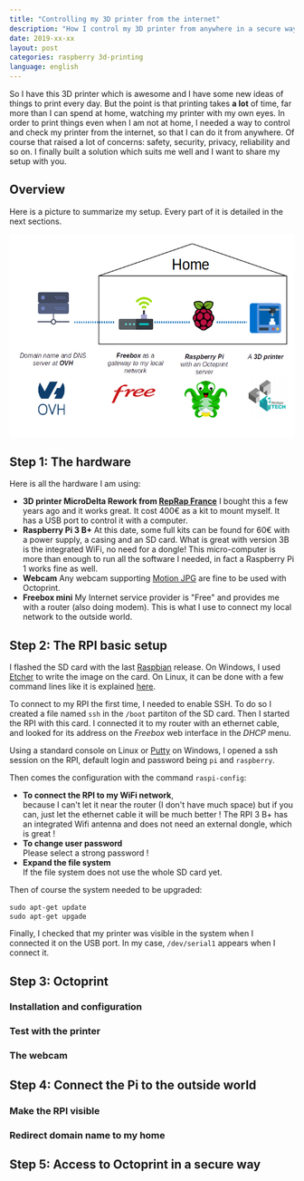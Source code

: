 ```yaml
---
title: "Controlling my 3D printer from the internet"
description: "How I control my 3D printer from anywhere in a secure way."
date: 2019-xx-xx
layout: post
categories: raspberry 3d-printing
language: english
---
```


So I have this 3D printer which is awesome and I have some new ideas of things to print 
every day. But the point is that printing takes **a lot** of time, far more than I can spend 
at home, watching my printer with my own eyes. In order to print things even when I am not 
at home, I needed a way to control and check my printer from the internet, so that I can do
it from anywhere. Of course that raised a lot of concerns: safety, security, privacy, 
reliability and so on. I finally built a solution which suits me well and I want to share 
my setup with you.

## Overview

Here is a picture to summarize my setup. Every part of it is detailed in the next sections.

![Schema of principle](/images/octoprint/setup_principle.png)

## Step 1: The hardware

Here is all the hardware I am using:

* **3D printer MicroDelta Rework from [RepRap France](https://www.reprap-france.com/)**
  I bought this a few years ago and it works great. 
  It cost 400€ as a kit to mount myself.
  It has a USB port to control it with a computer.
* **Raspberry Pi 3 B+**
  At this date, some full kits can be found for 60€ with a power supply, a casing and 
  an SD card. What is great with version 3B is the integrated WiFi, no need for a dongle!
  This micro-computer is more than enough to run all the software I needed, in fact 
  a Raspberry Pi 1 works fine as well.
* **Webcam**
  Any webcam supporting [Motion JPG](https://en.wikipedia.org/wiki/Motion_JPEG) are fine
  to be used with Octoprint.
* **Freebox mini**
  My Internet service provider is "Free" and provides me with a router (also doing modem). 
  This is what I use to connect my local network to the outside world.

## Step 2: The RPI basic setup

I flashed the SD card with the last [Raspbian](https://www.raspberrypi.org/downloads/raspbian/) release.
On Windows, I used [Etcher](https://www.balena.io/etcher/) to write the image on the card. 
On Linux, it can be done with a few command lines like it is explained 
[here](https://www.raspberrypi.org/documentation/installation/installing-images/linux.md).

To connect to my RPI the first time, I needed to enable SSH. To do so I created a file named 
`ssh` in the `/boot` partiton of the SD card. Then I started the RPI with this card. 
I connected it to my router with an ethernet cable, and looked for its address on the *Freebox* 
web interface in the *DHCP* menu.

Using a standard console on Linux or [Putty](https://putty.org/) on Windows, I opened a ssh session 
on the RPI, default login and password being `pi` and `raspberry`.

Then comes the configuration with the command `raspi-config`:
* **To connect the RPI to my WiFi network**,  
  because I can't let it near the router (I don't have much space)
  but if you can, just let the ethernet cable it will be much better ! The RPI 3 B+ has an integrated Wifi antenna
  and does not need an external dongle, which is great !
* **To change user password**  
  Please select a strong password !
* **Expand the file system**  
  If the file system does not use the whole SD card yet.

Then of course the system needed to be upgraded:

    sudo apt-get update
    sudo apt-get upgade

Finally, I checked that my printer was visible in the system when I connected it on the USB port. 
In my case, `/dev/serial1` appears when I connect it.

## Step 3: Octoprint

### Installation and configuration

### Test with the printer

### The webcam

## Step 4: Connect the Pi to the outside world

### Make the RPI visible

### Redirect domain name to my home

## Step 5: Access to Octoprint in a secure way
